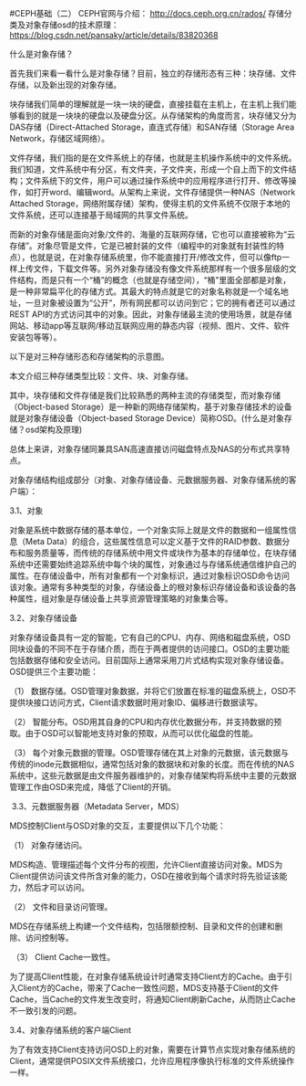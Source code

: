 #CEPH基础（二）
    CEPH官网与介绍：
http://docs.ceph.org.cn/rados/
存储分类及对象存储osd的技术原理： https://blog.csdn.net/pansaky/article/details/83820368

什么是对象存储？

首先我们来看一看什么是对象存储？目前，独立的存储形态有三种：块存储、文件存储，以及新出现的对象存储。

块存储我们简单的理解就是一块一块的硬盘，直接挂载在主机上，在主机上我们能够看到的就是一块块的硬盘以及硬盘分区。从存储架构的角度而言，块存储又分为DAS存储（Direct-Attached Storage，直连式存储）和SAN存储（Storage Area Network，存储区域网络）。

文件存储，我们指的是在文件系统上的存储，也就是主机操作系统中的文件系统。我们知道，文件系统中有分区，有文件夹，子文件夹，形成一个自上而下的文件结构；文件系统下的文件，用户可以通过操作系统中的应用程序进行打开、修改等操作，如打开word、编辑word。从架构上来说，文件存储提供一种NAS（Network Attached Storage，网络附属存储）架构，使得主机的文件系统不仅限于本地的文件系统，还可以连接基于局域网的共享文件系统。

而新的对象存储是面向对象/文件的、海量的互联网存储，它也可以直接被称为“云存储”。对象尽管是文件，它是已被封装的文件（编程中的对象就有封装性的特点），也就是说，在对象存储系统里，你不能直接打开/修改文件，但可以像ftp一样上传文件，下载文件等。另外对象存储没有像文件系统那样有一个很多层级的文件结构，而是只有一个“桶”的概念（也就是存储空间），“桶”里面全部都是对象，是一种非常扁平化的存储方式。其最大的特点就是它的对象名称就是一个域名地址，一旦对象被设置为“公开”，所有网民都可以访问到它；它的拥有者还可以通过REST API的方式访问其中的对象。因此，对象存储最主流的使用场景，就是存储网站、移动app等互联网/移动互联网应用的静态内容（视频、图片、文件、软件安装包等等）。

以下是对三种存储形态和存储架构的示意图。

本文介绍三种存储类型比较：文件、块、对象存储。

其中，块存储和文件存储是我们比较熟悉的两种主流的存储类型，而对象存储（Object-based Storage）是一种新的网络存储架构，基于对象存储技术的设备就是对象存储设备（Object-based Storage Device）简称OSD。(什么是对象存储？osd架构及原理)

总体上来讲，对象存储同兼具SAN高速直接访问磁盘特点及NAS的分布式共享特点。

对象存储结构组成部分（对象、对象存储设备、元数据服务器、对象存储系统的客户端）：

3.1、对象

对象是系统中数据存储的基本单位，一个对象实际上就是文件的数据和一组属性信息（Meta Data）的组合，这些属性信息可以定义基于文件的RAID参数、数据分布和服务质量等，而传统的存储系统中用文件或块作为基本的存储单位，在块存储系统中还需要始终追踪系统中每个块的属性，对象通过与存储系统通信维护自己的属性。在存储设备中，所有对象都有一个对象标识，通过对象标识OSD命令访问该对象。通常有多种类型的对象，存储设备上的根对象标识存储设备和该设备的各种属性，组对象是存储设备上共享资源管理策略的对象集合等。 

3.2、对象存储设备

对象存储设备具有一定的智能，它有自己的CPU、内存、网络和磁盘系统，OSD同块设备的不同不在于存储介质，而在于两者提供的访问接口。OSD的主要功能包括数据存储和安全访问。目前国际上通常采用刀片式结构实现对象存储设备。OSD提供三个主要功能：

（1） 数据存储。OSD管理对象数据，并将它们放置在标准的磁盘系统上，OSD不提供块接口访问方式，Client请求数据时用对象ID、偏移进行数据读写。

（2） 智能分布。OSD用其自身的CPU和内存优化数据分布，并支持数据的预取。由于OSD可以智能地支持对象的预取，从而可以优化磁盘的性能。

（3） 每个对象元数据的管理。OSD管理存储在其上对象的元数据，该元数据与传统的inode元数据相似，通常包括对象的数据块和对象的长度。而在传统的NAS系统中，这些元数据是由文件服务器维护的，对象存储架构将系统中主要的元数据管理工作由OSD来完成，降低了Client的开销。

 3.3、元数据服务器（Metadata Server，MDS）

MDS控制Client与OSD对象的交互，主要提供以下几个功能：

（1） 对象存储访问。

MDS构造、管理描述每个文件分布的视图，允许Client直接访问对象。MDS为Client提供访问该文件所含对象的能力，OSD在接收到每个请求时将先验证该能力，然后才可以访问。

（2） 文件和目录访问管理。

MDS在存储系统上构建一个文件结构，包括限额控制、目录和文件的创建和删除、访问控制等。

 （3） Client Cache一致性。

为了提高Client性能，在对象存储系统设计时通常支持Client方的Cache。由于引入Client方的Cache，带来了Cache一致性问题，MDS支持基于Client的文件Cache，当Cache的文件发生改变时，将通知Client刷新Cache，从而防止Cache不一致引发的问题。

3.4、对象存储系统的客户端Client

为了有效支持Client支持访问OSD上的对象，需要在计算节点实现对象存储系统的Client，通常提供POSIX文件系统接口，允许应用程序像执行标准的文件系统操作一样。

